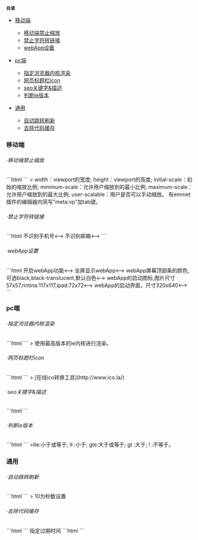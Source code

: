 **`目录`**

- [移动端](#移动端)
	+ [移动端禁止缩放](#移动端禁止缩放)
	+ [禁止字符转链接](#禁止字符转链接)
	+ [webApp设置](#webApp设置)

- [pc端](#pc端)
	+ [指定浏览器内核渲染](#指定浏览器内核渲染)
	+ [网页标题栏icon](#网页标题栏icon)
	+ [seo关键字&描述](#seo关键字&描述)
	+ [判断ie版本](#判断ie版本)

- [通用](#通用)
	+ [自动跳转刷新](#自动跳转刷新)
	+ [去除代码缓存](#去除代码缓存)

<h3 id="移动端">移动端</h3>

<h6 id="移动端禁止缩放"> ·移动端禁止缩放</h6>
```html
	<meta name="viewport" content="width=device-width, initial-scale=1.0, minimum-scale=1.0, maximum-scale=1.0, user-scalable=no">
```
> width：viewport的宽度; 
 height：viewport的高度;   
 initial-scale：初始的缩放比例;
 minimum-scale：允许用户缩放到的最小比例;   
 maximum-scale：允许用户缩放到的最大比例;  
 user-scalable：用户是否可以手动缩放。 
 有emmet插件的编辑器内简写"meta:vp"加tab键。

<h6 id="禁止字符转链接"> ·禁止字符转链接</h6>
```html
<!-->不识别手机号<-->
<meta name="format-detection" content="telephone=no">
<!-->不识别邮箱<-->
<meta name="format-detection" content="email=no">
```

<h6 id="webApp设置"> ·webApp设置</h6>
```html
<!-->开启webApp功能<-->
<meta name="apple-mobile-web-app-capable" content="yes">

<!-->全屏显示webApp<-->
<meta name="apple-touch-fullscreen" content="yes">

<!-->webApp屏幕顶部条的颜色,可选black,black-translucent,默认白色<-->
<meta name="apple-mobile-web-app-status-bar-style" content="black">

<!-->webApp的启动图标,图片尺寸57x57,rintina:117x117,ipad:72x72<-->
<link rel="apple-touch-icon-precomposed" href="webApp/appIcon57.png"/>
<link rel="apple-touch-icon-precomposed" sizes="72x72" href="webApp/appIcon72.png"/>
<link rel="apple-touch-icon-precomposed" sizes="114x114" href="webApp/appIcon114.png"/>

<!-->webApp的启动界面，尺寸320x640<-->
<link rel="apple-touch-startup-image" href="webApp/startup.png" />
```

<h3 id="pc端">pc端</h3>

<h6 id="指定浏览器内核渲染"> ·指定浏览器内核渲染</h6>
```html
<meta http-equiv="X-UA-Compatible" content="IE=edge">
```
> 使用最高版本的ie内核进行渲染。

<h6 id="网页标题栏icon"> ·网页标题栏icon</h6>
```html
<link rel="short icon" style="image/x-icon" href="logo.ico">
```
> [在线ico转换工具](http://www.ico.la/)

<h6 id="seo关键字&描述"> ·seo关键字&描述</h6>
```html
<meta name="keywords" content="搜索关键词1，关键词2（5个左右）">
<meta name="description" content="网页描述文字（150字左右）">
```

<h6 id="判断ie版本"> ·判断ie版本</h6>
```html
<!--[if lte IE 8]>
	do something
<![endif]-->
```
>lte:小于或等于;
 lt :小于;
 gte:大于或等于;
 gt :大于;
 ! :不等于。

<h3 id="通用">通用</h3>

<h6 id="自动跳转刷新"> ·自动跳转刷新</h6>
```html
<meta http-equiv="refresh" content="10; url=http://www.baidu.com/"> 
<meta http-equiv="refresh" content="10">
```
> 10为秒数设置

<h6 id="去除代码缓存"> ·去除代码缓存</h6>
```html
<meta http-equiv="cache-control" content="no-cache">
<meta http-equiv="expires" content="0">
```
指定过期时间
```html
<meta http-equiv="expires" content="Wed, 20 Jun 2000 22:33:00 GMT">
```
